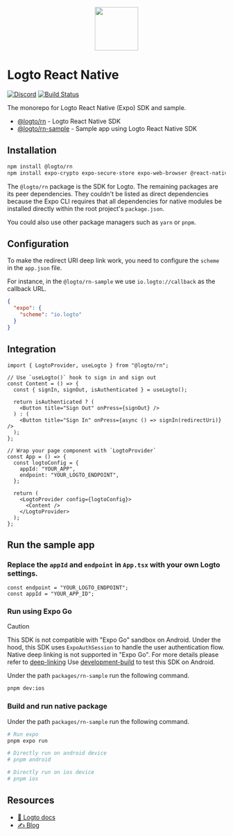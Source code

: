 <p align="center">
  <a href="https://logto.io" target="_blank" align="center" alt="Logto Logo">
    <img src="https://github.com/logto-io/logto/raw/master/logo.png" height="100">
  </a>
</p>

# Logto React Native

[![Discord](https://img.shields.io/discord/965845662535147551?logo=discord&logoColor=ffffff&color=7389D8&cacheSeconds=600)](https://discord.gg/UEPaF3j5e6)
[![Build Status](https://github.com/logto-io/react-native/actions/workflows/main.yml/badge.svg)](https://github.com/logto-io/react-native/actions/workflows/main.yml)

The monorepo for Logto React Native (Expo) SDK and sample.

- [@logto/rn](./packages/rn) - Logto React Native SDK
- [@logto/rn-sample](./packages/rn-sample) - Sample app using Logto React Native SDK

## Installation

```bash
npm install @logto/rn
npm install expo-crypto expo-secure-store expo-web-browser @react-native-async-storage/async-storage
```

The `@logto/rn` package is the SDK for Logto. The remaining packages are its peer dependencies. They couldn't be listed as direct dependencies because the Expo CLI requires that all dependencies for native modules be installed directly within the root project's `package.json`.

You could also use other package managers such as `yarn` or `pnpm`.

## Configuration

To make the redirect URI deep link work, you need to configure the `scheme` in the `app.json` file.

For instance, in the `@logto/rn-sample` we use `io.logto://callback` as the callback URL.

```json
{
  "expo": {
    "scheme": "io.logto"
  }
}
```

## Integration

```tsx
import { LogtoProvider, useLogto } from "@logto/rn";

// Use `useLogto()` hook to sign in and sign out
const Content = () => {
  const { signIn, signOut, isAuthenticated } = useLogto();

  return isAuthenticated ? (
    <Button title="Sign Out" onPress={signOut} />
  ) : (
    <Button title="Sign In" onPress={async () => signIn(redirectUri)} />
  );
};

// Wrap your page component with `LogtoProvider`
const App = () => {
  const logtoConfig = {
    appId: "YOUR_APP",
    endpoint: "YOUR_LOGTO_ENDPOINT",
  };

  return (
    <LogtoProvider config={logtoConfig}>
      <Content />
    </LogtoProvider>
  );
};
```

## Run the sample app

### Replace the `appId` and `endpoint` in `App.tsx` with your own Logto settings.

```tsx
const endpoint = "YOUR_LOGTO_ENDPOINT";
const appId = "YOUR_APP_ID";
```

### Run using Expo Go

> [!Caution]
> This SDK is not compatible with "Expo Go" sandbox on Android.
> Under the hood, this SDK uses `ExpoAuthSession` to handle the user authentication flow. Native deep linking is not supported in "Expo Go". For more details please refer to [deep-linking](https://docs.expo.dev/guides/deep-linking/)
> Use [development-build](https://docs.expo.dev/develop/development-builds/introduction/) to test this SDK on Android.

Under the path `packages/rn-sample` run the following command.

```bash
pnpm dev:ios
```

### Build and run native package

Under the path `packages/rn-sample` run the following command.

```bash
# Run expo
pnpm expo run

# Directly run on android device
# pnpm android

# Directly run on ios device
# pnpm ios
```

## Resources

- [📖 Logto docs](https://docs.logto.io/?utm_source=github&utm_medium=repo_logto)
- [✍️ Blog](https://blog.logto.io/?utm_source=github&utm_medium=repo_logto)
